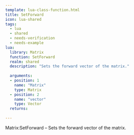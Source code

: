 ```yaml
---
template: lua-class-function.html
title: SetForward
icon: lua-shared
tags:
  - lua
  - shared
  - needs-verification
  - needs-example
lua:
  library: Matrix
  function: SetForward
  realm: shared
  description: "Sets the forward vector of the matrix."
  
  arguments:
  - position: 1
    name: "Matrix"
    type: Matrix
  - position: 2
    name: "vector"
    type: Vector
  returns:
    
---
```


<div class="lua__search__keywords">
Matrix:SetForward &#x2013; Sets the forward vector of the matrix.
</div>
